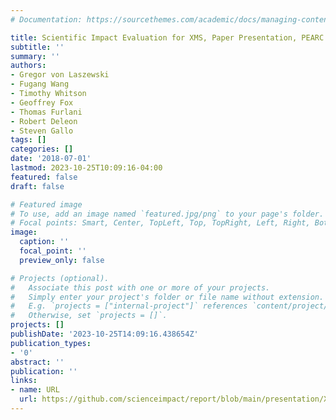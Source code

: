 ```yaml
---
# Documentation: https://sourcethemes.com/academic/docs/managing-content/

title: Scientific Impact Evaluation for XMS, Paper Presentation, PEARC'18
subtitle: ''
summary: ''
authors:
- Gregor von Laszewski
- Fugang Wang
- Timothy Whitson
- Geoffrey Fox
- Thomas Furlani
- Robert Deleon
- Steven Gallo
tags: []
categories: []
date: '2018-07-01'
lastmod: 2023-10-25T10:09:16-04:00
featured: false
draft: false

# Featured image
# To use, add an image named `featured.jpg/png` to your page's folder.
# Focal points: Smart, Center, TopLeft, Top, TopRight, Left, Right, BottomLeft, Bottom, BottomRight.
image:
  caption: ''
  focal_point: ''
  preview_only: false

# Projects (optional).
#   Associate this post with one or more of your projects.
#   Simply enter your project's folder or file name without extension.
#   E.g. `projects = ["internal-project"]` references `content/project/deep-learning/index.md`.
#   Otherwise, set `projects = []`.
projects: []
publishDate: '2023-10-25T14:09:16.438654Z'
publication_types:
- '0'
abstract: ''
publication: ''
links:
- name: URL
  url: https://github.com/scienceimpact/report/blob/main/presentation/XMS Sciimp PEARC18.pptx
---
```

